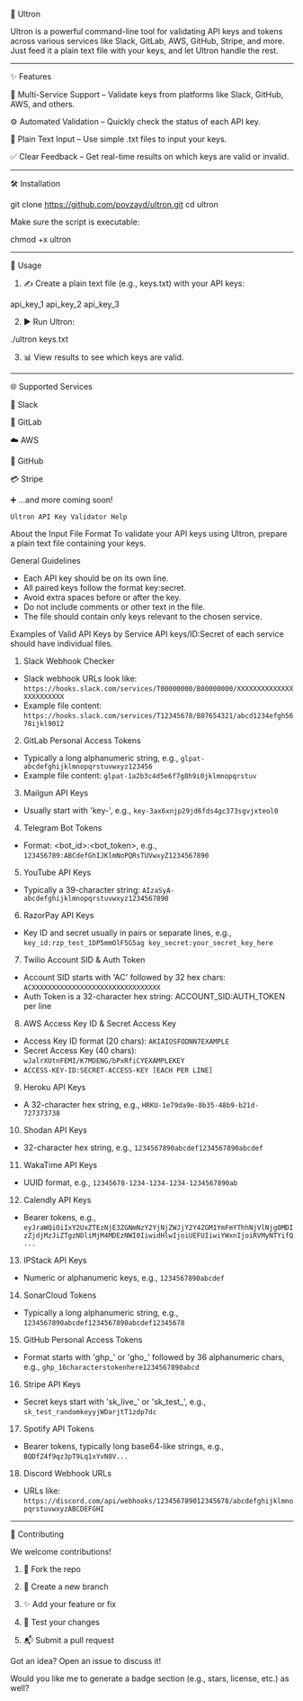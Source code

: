 🤖 Ultron

Ultron is a powerful command-line tool for validating API keys and tokens across various services like Slack, GitLab, AWS, GitHub, Stripe, and more. Just feed it a plain text file with your keys, and let Ultron handle the rest.


---

✨ Features

🔌 Multi-Service Support – Validate keys from platforms like Slack, GitHub, AWS, and others.

⚙️ Automated Validation – Quickly check the status of each API key.

📄 Plain Text Input – Use simple .txt files to input your keys.

✅ Clear Feedback – Get real-time results on which keys are valid or invalid.



---

🛠 Installation

git clone https://github.com/povzayd/ultron.git
cd ultron

Make sure the script is executable:

chmod +x ultron


---

🚀 Usage

1. ✍️ Create a plain text file (e.g., keys.txt) with your API keys:

api_key_1
api_key_2
api_key_3


2. ▶️ Run Ultron:

./ultron keys.txt


3. 📊 View results to see which keys are valid.




---

🌐 Supported Services

🧵 Slack

🧪 GitLab

☁️ AWS

🐙 GitHub

💳 Stripe

➕ ...and more coming soon!

```
Ultron API Key Validator Help
```

About the Input File Format
To validate your API keys using Ultron, prepare a plain text file containing your keys.

General Guidelines
- Each API key should be on its own line.
- All paired keys follow the format key:secret.
- Avoid extra spaces before or after the key.
- Do not include comments or other text in the file.
- The file should contain only keys relevant to the chosen service.

Examples of Valid API Keys by Service
API keys/ID:Secret of each service should have individual files.

1. Slack Webhook Checker
- Slack webhook URLs look like: `https://hooks.slack.com/services/T00000000/B00000000/XXXXXXXXXXXXXXXXXXXXXXXX`
- Example file content: `https://hooks.slack.com/services/T12345678/B87654321/abcd1234efgh5678ijkl9012`

2. GitLab Personal Access Tokens
- Typically a long alphanumeric string, e.g., `glpat-abcdefghijklmnopqrstuvwxyz123456`
- Example file content: `glpat-1a2b3c4d5e6f7g8h9i0jklmnopqrstuv`

3. Mailgun API Keys
- Usually start with 'key-', e.g., `key-3ax6xnjp29jd6fds4gc373sgvjxteol0`

4. Telegram Bot Tokens
- Format: <bot_id>:<bot_token>, e.g., `123456789:ABCdefGhIJKlmNoPQRsTUVwxyZ1234567890`

5. YouTube API Keys
- Typically a 39-character string: `AIzaSyA-abcdefghijklmnopqrstuvwxyz1234567890`

6. RazorPay API Keys
- Key ID and secret usually in pairs or separate lines, e.g., `key_id:rzp_test_1DP5mmOlF5G5ag key_secret:your_secret_key_here`

7. Twilio Account SID & Auth Token
- Account SID starts with 'AC' followed by 32 hex chars: `ACXXXXXXXXXXXXXXXXXXXXXXXXXXXXXXXX`
- Auth Token is a 32-character hex string: ACCOUNT_SID:AUTH_TOKEN per line

8. AWS Access Key ID & Secret Access Key
- Access Key ID format (20 chars): `AKIAIOSFODNN7EXAMPLE`
- Secret Access Key (40 chars): `wJalrXUtnFEMI/K7MDENG/bPxRfiCYEXAMPLEKEY`
- `ACCESS-KEY-ID:SECRET-ACCESS-KEY [EACH PER LINE]`

9. Heroku API Keys
- A 32-character hex string, e.g., `HRKU-1e79da9e-8b35-48b9-b21d-727373738`

10. Shodan API Keys
- 32-character hex string, e.g., `1234567890abcdef1234567890abcdef`

11. WakaTime API Keys
- UUID format, e.g., `12345678-1234-1234-1234-1234567890ab`

12. Calendly API Keys
- Bearer tokens, e.g., `eyJraWQiOiIxY2UxZTEzNjE3ZGNmNzY2YjNjZWJjY2Y4ZGM1YmFmYThhNjVlNjg0MDIzZjdjMzJiZTgzNDliMjM4MDEzNWI0IiwidHlwIjoiUEFUIiwiYWxnIjoiRVMyNTYifQ...`

13. IPStack API Keys
- Numeric or alphanumeric keys, e.g., `1234567890abcdef`

14. SonarCloud Tokens
- Typically a long alphanumeric string, e.g., `1234567890abcdef1234567890abcdef12345678`

15. GitHub Personal Access Tokens
- Format starts with 'ghp_' or 'gho_' followed by 36 alphanumeric chars, e.g., `ghp_16characterstokenhere1234567890abcd`

16. Stripe API Keys
- Secret keys start with 'sk_live_' or 'sk_test_', e.g., `sk_test_randomkeyyjWDarjtT1zdp7dc`

17. Spotify API Tokens
- Bearer tokens, typically long base64-like strings, e.g., `BQDfZ4f9qz3pT9Lq1xYvN8V...`

18. Discord Webhook URLs
- URLs like: `https://discord.com/api/webhooks/123456789012345678/abcdefghijklmnopqrstuvwxyzABCDEFGHI`

---

🤝 Contributing

We welcome contributions!

1. 🍴 Fork the repo


2. 🌿 Create a new branch


3. ✨ Add your feature or fix


4. 🧪 Test your changes


5. 📬 Submit a pull request



Got an idea? Open an issue to discuss it!



Would you like me to generate a badge section (e.g., stars, license, etc.) as well?
